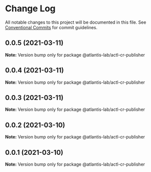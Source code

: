 # Change Log

All notable changes to this project will be documented in this file.
See [Conventional Commits](https://conventionalcommits.org) for commit guidelines.

## 0.0.5 (2021-03-11)

**Note:** Version bump only for package @atlantis-lab/actl-cr-publisher





## 0.0.4 (2021-03-11)

**Note:** Version bump only for package @atlantis-lab/actl-cr-publisher





## 0.0.3 (2021-03-11)

**Note:** Version bump only for package @atlantis-lab/actl-cr-publisher





## 0.0.2 (2021-03-10)

**Note:** Version bump only for package @atlantis-lab/actl-cr-publisher





## 0.0.1 (2021-03-10)

**Note:** Version bump only for package @atlantis-lab/actl-cr-publisher
